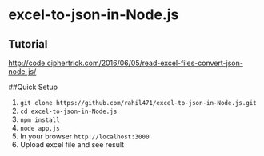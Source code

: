 # excel-to-json-in-Node.js

## Tutorial 
http://code.ciphertrick.com/2016/06/05/read-excel-files-convert-json-node-js/

##Quick Setup

1) `git clone https://github.com/rahil471/excel-to-json-in-Node.js.git` <br>
2) `cd excel-to-json-in-Node.js` <br>
3) `npm install` <br>
4) `node app.js` <br>
5) In your browser `http://localhost:3000` <br>
6) Upload excel file and see result <br>
